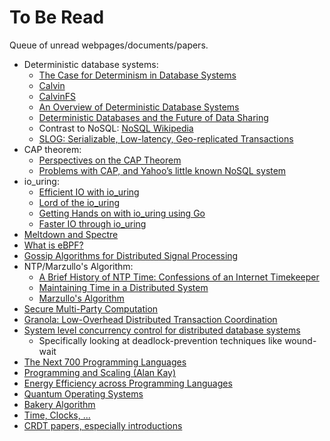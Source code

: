 # To Be Read 
Queue of unread webpages/documents/papers.
- Deterministic database systems:
    - [The Case for Determinism in Database Systems](http://dslam.cs.umd.edu/determinism-vldb10.pdf)
    - [Calvin](https://cs.yale.edu/homes/thomson/publications/calvin-sigmod12.pdf)
    - [CalvinFS](https://www.usenix.org/system/files/conference/fast15/fast15-paper-thomson.pdf)
    - [An Overview of Deterministic Database Systems](https://www.cs.umd.edu/~abadi/papers/abadi-cacm2018.pdf)
    - [Deterministic Databases and the Future of Data Sharing](https://thenewstack.io/deterministic-databases-and-the-future-of-data-sharing/)
    - Contrast to NoSQL: [NoSQL Wikipedia](https://en.wikipedia.org/wiki/NoSQL)
    - [SLOG: Serializable, Low-latency, Geo-replicated Transactions](http://www.cs.umd.edu/~abadi/papers/1154-Abadi.pdf)
- CAP theorem:
    - [Perspectives on the CAP Theorem](https://groups.csail.mit.edu/tds/papers/Gilbert/Brewer2.pdf)
    - [Problems with CAP, and Yahoo’s little known NoSQL system](http://dbmsmusings.blogspot.com/2010/04/problems-with-cap-and-yahoos-little.html)
- io_uring:
    - [Efficient IO with io_uring](https://kernel.dk/io_uring.pdf)
    - [Lord of the io_uring](https://unixism.net/loti/index.html)
    - [Getting Hands on with io_uring using Go](https://developers.mattermost.com/blog/hands-on-iouring-go/)
    - [Faster IO through io_uring](https://www.youtube.com/watch?v=-5T4Cjw46ys&t=62s)
- [Meltdown and Spectre](https://meltdownattack.com/)
- [What is eBPF?](https://ebpf.io/what-is-ebpf/)
- [Gossip Algorithms for Distributed Signal Processing](https://arxiv.org/pdf/1003.5309.pdf)
- NTP/Marzullo's Algorithm:
    - [A Brief History of NTP Time: Confessions of an Internet Timekeeper](https://www.eecis.udel.edu/~mills/database/papers/history.pdf)
    - [Maintaining Time in a Distributed System](http://infolab.stanford.edu/pub/cstr/reports/csl/tr/83/247/CSL-TR-83-247.pdf)
    - [Marzullo's Algorithm](https://en.wikipedia.org/wiki/Marzullo%27s_algorithm)
- [Secure Multi-Party Computation](https://github.com/rdragos/awesome-mpc#theory)
- [Granola: Low-Overhead Distributed Transaction Coordination](https://www.usenix.org/system/files/conference/atc12/atc12-final118.pdf)
- [System level concurrency control for distributed database systems](https://dl.acm.org/doi/pdf/10.1145/320251.320260)
    - Specifically looking at deadlock-prevention techniques like wound-wait
- [The Next 700 Programming Languages](https://www.cs.cmu.edu/~crary/819-f09/Landin66.pdf)
- [Programming and Scaling (Alan Kay)](https://www.youtube.com/watch?v=YyIQKBzIuBY)
- [Energy Efficiency across Programming Languages](https://greenlab.di.uminho.pt/wp-content/uploads/2017/09/paperSLE.pdf) 
- [Quantum Operating Systems](https://people.csail.mit.edu/henrycg/files/academic/papers/hotos17quantum.pdf)
- [Bakery Algorithm](https://lamport.azurewebsites.net/pubs/bakery.pdf)
- [Time, Clocks, ...](https://lamport.azurewebsites.net/pubs/time-clocks.pdf)
- [CRDT papers, especially introductions](https://crdt.tech/papers.html)
